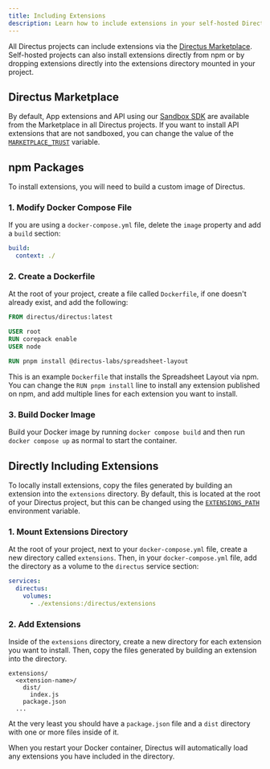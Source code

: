 ```yaml
---
title: Including Extensions
description: Learn how to include extensions in your self-hosted Directus project.
---
```


All Directus projects can include extensions via the [Directus Marketplace](/extensions/marketplace). Self-hosted projects can also install extensions directly from npm or by dropping extensions directly into the extensions directory mounted in your project.

## Directus Marketplace

By default, App extensions and API using our [Sandbox SDK](/extensions/api-extensions/sandbox) are available from the Marketplace in all Directus projects. If you want to install API extensions that are not sandboxed, you can change the value of the [`MARKETPLACE_TRUST`](/configuration/extensions) variable.

## npm Packages

To install extensions, you will need to build a custom image of Directus. 

### 1. Modify Docker Compose File

If you are using a `docker-compose.yml` file, delete the `image` property and add a `build` section:

```yaml
build: 
  context: ./ 
```

### 2. Create a Dockerfile

At the root of your project, create a file called `Dockerfile`, if one doesn't already exist, and add the following:

```dockerfile
FROM directus/directus:latest

USER root
RUN corepack enable
USER node

RUN pnpm install @directus-labs/spreadsheet-layout
```

This is an example `Dockerfile` that installs the Spreadsheet Layout via npm. You can change the `RUN pnpm install` line to install any extension published on npm, and add multiple lines for each extension you want to install.

### 3. Build Docker Image

Build your Docker image by running `docker compose build` and then run `docker compose up` as normal to start the container.

## Directly Including Extensions

To locally install extensions, copy the files generated by building an extension into the `extensions` directory. By default, this is located at the root of your Directus project, but this can be changed using the [`EXTENSIONS_PATH`](/configuration/extensions) environment variable.

### 1. Mount Extensions Directory

At the root of your project, next to your `docker-compose.yml` file, create a new directory called `extensions`. Then, in your `docker-compose.yml` file, add the directory as a volume to the `directus` service section:

```yaml
services:
  directus:
    volumes:
      - ./extensions:/directus/extensions
```

### 2. Add Extensions

Inside of the `extensions` directory, create a new directory for each extension you want to install. Then, copy the files generated by building an extension into the directory.

```
extensions/
  <extension-name>/
    dist/
      index.js
    package.json
  ...
```

At the very least you should have a `package.json` file and a `dist` directory with one or more files inside of it.

When you restart your Docker container, Directus will automatically load any extensions you have included in the directory.
